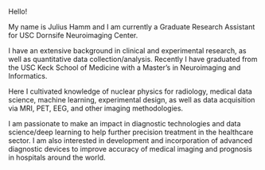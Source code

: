 Hello! 

My name is Julius Hamm and I am currently a Graduate Research Assistant for USC Dornsife Neuroimaging Center. 

I have an extensive background in clinical and experimental research, as well as quantitative data collection/analysis. Recently I have graduated from the USC Keck School of Medicine with a Master’s in Neuroimaging and Informatics. 

Here I cultivated knowledge of nuclear physics for radiology, medical data science, machine learning, experimental design, as well as data acquisition via MRI, PET, EEG, and other imaging methodologies. 

I am passionate to make an impact in diagnostic technologies and data science/deep learning to help further precision treatment in the healthcare sector. I am also interested in development and incorporation of advanced diagnostic devices to improve accuracy of medical imaging and prognosis in hospitals around the world.
